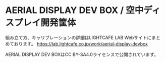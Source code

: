# AERIAL DISPLAY DEV BOX / 空中ディスプレイ開発筐体

組み立て方、キャリブレーションの詳細はLIGHTCAFE LAB Webサイトにまとめております。
https://lab.lightcafe.co.jp/work/aerial-display-devbox

AERIAL DISPLAY DEV BOXはCC BY-SA4.0ライセンスで公開されています。
